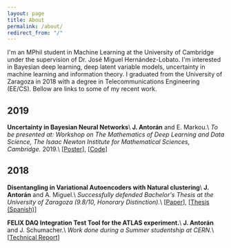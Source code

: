 ```yaml
---
layout: page
title: About
permalink: /about/
redirect_from: "/"
---
```


I'm an MPhil student in Machine Learning at the University of Cambridge under the supervision of Dr. José Miguel Hernández-Lobato. I'm interested in Bayesian deep learning, deep latent variable models, uncertainty in machine learning and information theory. I graduated from the University of Zaragoza in 2018 with a degree in Telecommunications Engineering (EE/CS). Bellow are links to some of my recent work.

## 2019 

**Uncertainty in Bayesian Neural Networks**\\
**J. Antorán** and E. Markou.\\
*To be presented at: Workshop on The Mathematics of Deep Learning and Data Science, The Isaac Newton Institute for Mathematical Sciences, Cambridge.* 2019.\\
\[[Poster](assets/poster.pdf)\], \[[Code](https://github.com/JavierAntoran/Bayesian-Neural-Networks)\]

## 2018

**Disentangling in Variational Autoencoders with Natural clustering**\\
**J. Antorán** and A. Miguel.\\
*Successfully defended Bachelor's Thesis at the University of Zaragoza (9.8/10, Honorary Distinction).*\\
\[[Paper](https://arxiv.org/pdf/1901.09415.pdf)\], \[[Thesis (Spanish)](https://deposita.unizar.es/TAZ/EINA/2018/42174/TAZ-TFG-2018-2597.pdf)\]

**FELIX DAQ Integration Test Tool for the ATLAS experiment.**\\
**J. Antorán** and J. Schumacher.\\
*Work done during a Summer studentship at CERN.*\\
\[[Technical Report](http://cds.cern.ch/record/2639275/files/javiercabiscol.pdf)\]
